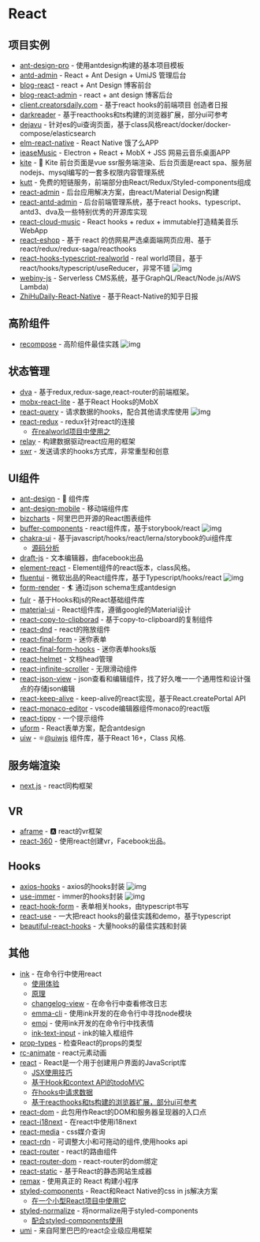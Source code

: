 # React


## 项目实例

- [ant-design-pro](https://github.com/ant-design/ant-design-pro) - 使用antdesign构建的基本项目模板
- [antd-admin](https://github.com/zuiidea/antd-admin) - React + Ant Design + UmiJS 管理后台
- [blog-react](https://github.com/biaochenxuying/blog-react) - react + Ant Design 博客前台
- [blog-react-admin](https://github.com/biaochenxuying/blog-react-admin) - react + ant design 博客后台
- [client.creatorsdaily.com](https://github.com/creatorsdaily/client.creatorsdaily.com) - 基于react hooks的前端项目 创造者日报
- [darkreader](https://github.com/darkreader/darkreader) - 基于reacthooks和ts构建的浏览器扩展，部分ui可参考
- [dejavu](https://github.com/appbaseio/dejavu) - 针对es的ui查询页面，基于class风格react/docker/docker-compose/elasticsearch
- [elm-react-native](https://github.com/stoneWeb/elm-react-native) - React Native 饿了么APP
- [ieaseMusic](https://github.com/trazyn/ieaseMusic) - Electron + React + MobX + JSS 网易云音乐桌面APP
- [kite](https://github.com/maoxiaoquan/kite) - <g-emoji class="g-emoji" alias="palm_tree" fallback-src="https://github.githubassets.com/images/icons/emoji/unicode/1f334.png">🌴</g-emoji> Kite 前台页面是vue ssr服务端渲染、后台页面是react spa、服务层nodejs、mysql编写的一套多权限内容管理系统
- [kutt](https://github.com/thedevs-network/kutt) - 免费的短链服务，前端部分由React/Redux/Styled-components组成
- [react-admin](https://github.com/marmelab/react-admin) - 后台应用解决方案，由react/Material Design构建
- [react-antd-admin](https://github.com/liuguanhua/react-antd-admin) - 后台前端管理系统，基于react hooks、typescript、antd3、dva及一些特别优秀的开源库实现
- [react-cloud-music](https://github.com/sanyuan0704/react-cloud-music) - React hooks + redux + immutable打造精美音乐WebApp
- [react-eshop](https://github.com/layverns/react-eshop) - 基于 react 的仿网易严选桌面端网页应用、基于react/redux/redux-saga/reacthooks
- [react-hooks-typescript-realworld](https://github.com/chagweyh/react-hooks-typescript-realworld) - real world项目，基于react/hooks/typescript/useReducer，非常不错 ![img](https://img.shields.io/github/stars/chagweyh/react-hooks-typescript-realworld)
- [webiny-js](https://github.com/webiny/webiny-js) - Serverless CMS系统，基于GraphQL/React/Node.js/AWS Lambda)
- [ZhiHuDaily-React-Native](https://github.com/race604/ZhiHuDaily-React-Native) - 基于React-Native的知乎日报

## 高阶组件

- [recompose](https://github.com/acdlite/recompose) - 高阶组件最佳实践 ![img](https://img.shields.io/github/stars/acdlite/recompose)

## 状态管理

- [dva](https://github.com/dvajs/dva) - 基于redux,redux-sage,react-router的前端框架。
- [mobx-react-lite](https://github.com/mobxjs/mobx-react-lite) - 基于React Hooks的MobX
- [react-query](https://github.com/tannerlinsley/react-query) - 请求数据的hooks，配合其他请求库使用 ![img](https://img.shields.io/github/stars/tannerlinsley/react-query)
- [react-redux](https://www.npmjs.com/package/react-redux) - redux针对react的连接
    - [在realworld项目中使用之](https://github.com/FunnyLiu/react-redux-realworld-example-app/blob/master/src/index.js#L2)
- [relay](https://github.com/facebook/relay) - 构建数据驱动react应用的框架
- [swr](https://github.com/zeit/swr) - 发送请求的hooks方式库，非常重型和创意

## UI组件

- [ant-design](https://github.com/ant-design/ant-design) - <g-emoji class="g-emoji" alias="rainbow" fallback-src="https://github.githubassets.com/images/icons/emoji/unicode/1f308.png">🌈</g-emoji> 组件库
- [ant-design-mobile](https://github.com/ant-design/ant-design-mobile/) - 移动端组件库
- [bizcharts](https://github.com/alibaba/BizCharts) - 阿里巴巴开源的React图表组件
- [buffer-components](https://github.com/bufferapp/buffer-components) - react组件库，基于storybook/react  ![img](https://img.shields.io/github/stars/bufferapp/buffer-components)
- [chakra-ui](https://github.com/chakra-ui/chakra-ui) - 基于javascript/hooks/react/lerna/storybook的ui组件库
    - [源码分析](https://github.com/FunnyLiu/chakra-ui/tree/readsource)
- [draft-js](https://github.com/facebook/draft-js) - 文本编辑器，由facebook出品
- [element-react](https://github.com/ElemeFE/element-react) - Element组件的react版本，class风格。
- [fluentui](https://github.com/microsoft/fluentui) - 微软出品的React组件库，基于Typescript/hooks/react ![img](https://img.shields.io/github/stars/microsoft/fluentui)
- [form-render](https://github.com/alibaba/form-render) - <g-emoji class="g-emoji" alias="surfing_man" fallback-src="https://github.githubassets.com/images/icons/emoji/unicode/1f3c4.png">🏄</g-emoji> 通过json schema生成antdesign
- [fulr](https://github.com/Chalarangelo/furl) - 基于Hooks和js的React基础组件库
- [material-ui](https://github.com/mui-org/material-ui) - React组件库，遵循google的Material设计
- [react-copy-to-clipborad](https://github.com/nkbt/react-copy-to-clipboard) - 基于copy-to-clipboard的复制组件
- [react-dnd](https://github.com/react-dnd/react-dnd) - react的拖放组件
- [react-final-form](https://www.npmjs.com/package/react-final-form) - 迷你表单
- [react-final-form-hooks](https://github.com/final-form/react-final-form-hooks) - 迷你表单hooks版
- [react-helmet](https://github.com/nfl/react-helmet) - 文档head管理
- [react-infinite-scroller](https://github.com/CassetteRocks/react-infinite-scroller) - 无限滑动组件
- [react-json-view](https://github.com/mac-s-g/react-json-view) - json查看和编辑组件，找了好久唯一一个通用性和设计强点的存储json编辑
- [react-keep-alive](https://github.com/StructureBuilder/react-keep-alive) - keep-alive的react实现，基于React.createPortal API
- [react-monaco-editor](https://github.com/react-monaco-editor/react-monaco-editor) - vscode编辑器组件monaco的react版
- [react-tippy](https://www.npmjs.com/package/react-tippy) - 一个提示组件
- [uform](https://github.com/alibaba/uform) - React表单方案，配合antdesign
- [uiw](https://github.com/uiwjs/uiw) - <g-emoji class="g-emoji" alias="atom_symbol" fallback-src="https://github.githubassets.com/images/icons/emoji/unicode/269b.png">⚛️</g-emoji><a class="user-mention" data-hovercard-type="organization" data-hovercard-url="/orgs/uiwjs/hovercard" href="https://github.com/uiwjs">@uiwjs</a> 组件库，基于React 16+，Class 风格.


## 服务端渲染
- [next.js](https://github.com/zeit/next.js) - react同构框架

## VR

- [aframe](https://github.com/aframevr/aframe) - <g-emoji class="g-emoji" alias="a" fallback-src="https://github.githubassets.com/images/icons/emoji/unicode/1f170.png">🅰️</g-emoji> react的vr框架
- [react-360](https://github.com/facebook/react-360) - 使用react创建vr，Facebook出品。

## Hooks

- [axios-hooks](https://github.com/simoneb/axios-hooks) - axios的hooks封装 ![img](https://img.shields.io/github/stars/simoneb/axios-hooks)
- [use-immer](https://github.com/immerjs/use-immer) - immer的hooks封装 ![img](https://img.shields.io/github/stars/immerjs/use-immer)
- [react-hook-form](https://github.com/react-hook-form/react-hook-form) - 表单相关hooks，由typescript书写
- [react-use](https://github.com/streamich/react-use) - 一大把react hooks的最佳实践和demo，基于typescript
- [beautiful-react-hooks](https://github.com/antonioru/beautiful-react-hooks) - 大量hooks的最佳实践和封装

## 其他

- [ink](https://github.com/vadimdemedes/ink) - 在命令行中使用react
    - [使用体验](https://omnipotent-front-end.github.io/library/react.html#react%E5%8F%AF%E4%BB%A5%E5%86%99%E5%91%BD%E4%BB%A4%E8%A1%8C%EF%BC%9F%E4%BD%93%E9%AA%8C%E6%80%8E%E4%B9%88%E6%A0%B7%EF%BC%9F)
    - [原理](https://omnipotent-front-end.github.io/library/react.html#%E4%BD%BF%E7%94%A8react%E6%93%8D%E4%BD%9Ccli%E7%9A%84%E5%B7%A5%E5%85%B7ink%E7%9A%84%E5%8E%9F%E7%90%86%E6%98%AF%E4%BB%80%E4%B9%88%EF%BC%9F)
    - [changelog-view](https://github.com/jdeniau/changelog-view) - 在命令行中查看修改日志
    - [emma-cli](https://github.com/maticzav/emma-cli) - 使用ink开发的在命令行中寻找node模块
    - [emoj](https://github.com/sindresorhus/emoj) - 使用ink开发的在命令行中找表情
    - [ink-text-input](https://github.com/vadimdemedes/ink-text-input) - ink的输入框组件
- [prop-types](https://github.com/facebook/prop-types) - 检查React的props的类型
- [rc-animate](https://github.com/react-component/animate) - react元素动画
- [react](https://www.npmjs.com/package/react) - React是一个用于创建用户界面的JavaScript库
    - [JSX使用技巧](https://omnipotent-front-end.github.io/library/react.html#%E4%BD%BF%E7%94%A8jsx%E6%97%B6%E6%9C%89%E9%82%A3%E4%BA%9B%E5%9F%BA%E6%9C%AC%E6%8A%80%E5%B7%A7%EF%BC%9F)
    - [基于Hook和context API的todoMVC](https://github.com/FunnyLiu/reactDemo/blob/master/todomvc_hook/index.jsx)
    - [在hooks中请求数据](https://github.com/FunnyLiu/reactDemo/blob/master/readme.md#fetch_hook)
    - [基于reacthooks和ts构建的浏览器扩展，部分ui可参考](https://github.com/darkreader/darkreader)
- [react-dom](https://www.npmjs.com/package/react-dom) - 此包用作React的DOM和服务器呈现器的入口点
- [react-i18next](https://www.npmjs.com/package/react-i18next) - 在react中使用i18next
- [react-media](https://github.com/ReactTraining/react-media) - css媒介查询
- [react-rdn](https://github.com/bokuweb/react-rnd) - 可调整大小和可拖动的组件,使用hooks api
- [react-router](https://github.com/ReactTraining/react-router) - react的路由组件
- [react-router-dom](https://github.com/ReactTraining/react-router) - react-router的dom绑定
- [react-static](https://github.com/nozzle/react-static) - 基于React的静态网站生成器
- [remax](https://github.com/remaxjs/remax) - 使用真正的 React 构建小程序
- [styled-components](https://www.npmjs.com/package/styled-components) - React和React Native的css in js解决方案
    - [在一个小型React项目中使用它](https://github.com/FunnyLiu/majestic/blob/master/ui/container.tsx#L14)
- [styled-normalize](https://www.npmjs.com/package/styled-normalize) - 将normalize用于styled-components   
    - [配合styled-components使用](https://github.com/brizer/http-mocker/blob/dev/packages/editor/ui/App.tsx#L4)
- [umi](https://www.npmjs.com/package/umi) - 来自阿里巴巴的react企业级应用框架